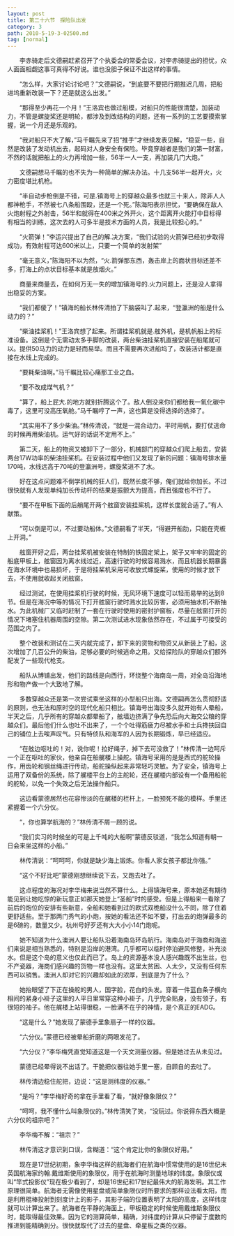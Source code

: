 ```yaml
---
layout: post
title: 第二十六节　探险队出发
category: 3
path: 2010-5-19-3-02500.md
tag: [normal]
---
```


　　李赤骑走后文德嗣赶紧召开了个执委会的常委会议，对李赤骑提出的担忧，众人面面相觑这事可真得不好说。谁也没胆子保证不出这样的事情。

　　“怎么样，大家讨论讨论吧？”文德嗣说，“到底要不要把行期推迟几周，把船进坞重新改装一下？还是就这么出发。”

　　“那得至少再花一个月！”王洛宾也做过船模，对船只的性能很清楚，加装动力，不管是螺旋桨还是明轮，都涉及到改结构的问题，还有一系列的工艺要摸索掌握，说一个月还是乐观的。

　　“我对船只不大了解，”马千瞩先来了招“推手”才继续发表见解，“稳妥一些，自然是改装了发动机出去，起码对人身安全有保险。毕竟穿越者是我们的第一财富。不然的话就把船上的火力再增加一些，56半一人一支，再加装几门大炮。”

　　文德嗣想马千瞩的也不失为一种简单的解决办法。十几支56半一起开火，火力密度堪比机枪。

　　“半自动步枪倒是不错，可是.镇海号上的穿越众最多也就三十来人，除非人人都神枪手，不然被七八条船围殴，还是一个死。”陈海阳表示担忧，“要确保在敌人火炮射程之外射击，56半和就得在400米之外开火，这个距离开火能打中目标得有相当的训练，这次去的人可多半是技术方面的人员，我是比较担心的。”

　　“火箭弹！”李运兴提出了自己的解.决方案，“我们试验的火箭弹已经初步取得成功，有效射程可达600米以上，只要一个简单的发射架”

　　“毫无意义，”陈海阳不以为然，“火.箭弹那东西，轰击岸上的面状目标还差不多，打海上的点状目标基本就是放烟火。”

　　商量来商量去，在如何万无一失的增加镇海号的.火力问题上，还是没人拿得出稳妥的方案。

　　“我们都傻了！”镇海的船长林传清拍了下脑袋叫了.起来，“登瀛洲的船是什么动力的？”

　　“柴油挂桨机！”王洛宾想了起来。所谓挂桨机就是.舷外机，是机帆船上的标准设备。这倒是个无需动太多手脚的改装，两台柴油挂桨机直接安装在船尾就可以。提供50马力的动力是轻而易举。而且不需要再次进船坞了，改装活计都是直接在水线上完成的。

　　“要耗柴油啊。”马千瞩比较心痛那工业之血。

　　“要不改成煤气机？”

　　“算了，船上屁大.的地方就别折腾这个了。敌人倒没来你们都给我一氧化碳中毒了，这里可没高压氧舱。”马千瞩哼了一声，这也算是没得选择的选择了。

　　“其实用不了多少柴油。”林传清说，“就是一混合动力。平时用帆，要打仗逃命的时候再用柴油机。运气好的话说不定用不上。”

　　第二天，船上的物资又被卸下了一部分，机械部门的穿越众们爬上船去，安装两台17W功率的柴油挂桨机。在安装过程中他们又发现了新的问题：镇海号排水量170吨，水线远高于70吨的登瀛洲号，螺旋桨进不了水。

　　好在这点问题难不倒学机械的狂人们，既然长度不够，俺们就给你加长。不过很快就有人发现单纯加长传动杆的结果是振颤大为提高，而且强度也不行了。

　　“要不在甲板下面的后艄尾开两个舷窗安装挂桨机，这样长度就合适了。”有人献策。

　　“可以倒是可以，不过要动船体。”文德嗣看了半天，“得避开船肋，只能在壳板上开洞。”

　　舷窗开好之后，两台挂桨机被安装在特制的铁固定架上，架子又牢牢的固定的船底甲板上，舷窗因为离水线过近，高速行驶的时候容易溅水，而且机器长期暴露在海水环境中也易损坏，于是将挂桨机采用可收放式螺旋桨，使用的时候才放下去，不使用就收起关闭舷窗。

　　经过测试，在使用挂桨机行驶的时候，无风环境下速度可以轻而易举的达到8节。但是在海况中等的情况下打开舷窗行驶时溅水比较厉害，必须用抽水机不断抽水。为此机械厂又临时赶制了一套在行驶时使用的密封护窗板，尽量在舷窗打开的情况下堵塞住机器周围的空隙。第二次测试进水现象依然存在，不过属于可接受的范围之内了。

　　整个改装和测试在二天内就完成了，卸下来的货物和物资又从新装上了船，这次增加了几百公升的柴油，足够必要的时候逃命之用。又给探险队的穿越众们额外配发了一些现代枪支。

　　船队从博铺出发，他们的路线是向西行，环绕整个海南岛一周，对全岛沿海地形和物产做一个大致地了解。

　　多数穿越众还是第一次尝试乘坐这样的小型船只出海。文德嗣再怎么贯彻舒适的原则，也无法和原时空的现代化船只相比。镇海号出海没多久就开始有人晕船，半天之后，几乎所有的穿越众都晕船了，舷墙边挤满了争先恐后向大海交公粮的穿越众们。最后他们什么也吐不出来了，一个个吐得筋疲力尽被水手和士兵搀扶回自己的铺位上去唉声叹气。只有特侦队和海军的人因为长期锻炼，早已经适应。

　　“在舷边呕吐的！对，说你呢！拉好绳子，掉下去可没救了！”林传清一边呵斥一个正在呕吐的家伙，他亲自在船艉楼上操舵。镇海号采用的是是西式的舵轮操作，用齿轮和钢丝绳进行传动，船舵操纵起来非常轻巧灵敏。为了安全，镇海号上运用了双备份的系统，除了艉楼平台上的主舵轮，还在艉楼内部设有一个备用船舵的舵轮，以免一个失效之后无法操作船只。

　　这边看蒙德居然也花容惨淡的在艉楼的栏杆上，一脸预死不能的模样。手里还紧握着一个六分仪。

　　“，你也算学航海的？”林传清不屑一顾的说。

　　“我们实习的时候坐的可是上千吨的大船啊”蒙德反驳道，“我怎么知道有朝一日会来坐这样的小船。”

　　林传清说：“呵呵呵，你就是缺少海上锻炼。你看人家女孩子都比你强。”

　　“这个不好比吧”蒙德刚想继续说下去，又跑去吐了。

　　这点程度的海况对李华梅来说当然不算什么。上得镇海号来，原本她还有期待能见到让她吃惊的新玩意正如那天她登上“圣船”时的感受。但是上得船来一看除了前后的炮位的安排有些新意，全船和她看到过的欧式双桅船没什么不同，除了住着更舒适些。至于那两门秀气的小炮，按她的看法还不如不要，打出去的炮弹最多的是6磅的，数量又少。杭州号好歹还有大大小小14门炮呢。

　　她不知道为什么澳洲人要让船队沿着海南岛环岛航行。海南岛对于海商和海盗们来说是相当熟悉的，特别是沿岸的港湾。几乎都可以临时停泊避风修整，补充淡水。但是这个岛的意义也仅此而已了。岛上的资源基本没人感兴趣既不出生丝，也不产瓷器，海商们感兴趣的货物一样也没有。这里太贫困、人太少，又没有任何东西可以销售。澳洲人却对它的兴趣却如此的浓厚，到底是为了什么？

　　她抬眼望了下正在操舵的男人，国字脸，花白的头发。穿着一件蓝白条子横向相间的紧身小褂子这里的人平日里常穿这种小褂子，几乎完全贴身，没有领子，有很短的袖子。他在艉楼上站得很稳，一脸满不在乎的神情，是个真正的EADG。

　　“这是什么？”她发现了蒙德手里象扇子一样的仪器。

　　“六分仪。”蒙德已经被晕船折磨的两眼发花了。

　　“六分仪？”李华梅凭直觉知道这是一个天文测量仪器。但是她过去从未见过。

　　蒙德已经晕得说不出话了。干脆把仪器往她手里一塞，自顾自的去吐了。

　　林传清边稳住舵把，边说：“这是测纬度的仪器。”

　　“是吗？”李华梅好奇的拿在手里看了看，“就好像象限仪？”

　　“呵呵，我不懂什么叫象限仪的。”林传清笑了笑，“没玩过。你说得东西大概是六分仪的祖宗吧？”

　　李华梅不解：“祖宗？”

　　林传清这才意识到口误，含糊道：“这个肯定比你的象限仪好用。”

　　现在是17世纪初期，象李华梅这样的航海者们在航海中惯常使用的是16世纪末英国航海家约翰.戴维斯使用的象限仪，用于在航海时测量地球的纬度。象限仪或叫“竿式投影仪”现在极少看到了，却是16世纪和17世纪最伟大的航海发明。其工作原理很简单。航海者无需像使用星盘或简单象限仪时所要求的那样设法看太阳，而是利用棍棒投射到刻度计上的影子，其影子端的位置表明了太阳的高度，这样纬度就可以计算出来了。航海者在平静的海面上，甲板稳定的时候使用戴维斯象限仪时，能取得最佳效果。因为它的测算简单，精确，对纬度的计算从只停留于度数的推进到能精确到分。很快就取代了过去的星盘、牵星板之类的仪器。